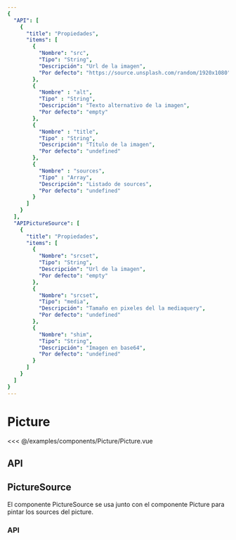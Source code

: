 ```yaml
---
{
  "API": [
    {
      "title": "Propiedades",
      "items": [
        {
          "Nombre": "src",
          "Tipo": "String",
          "Descripción": "Url de la imagen",
          "Por defecto": "https://source.unsplash.com/random/1920x1080"
        },
        {
          "Nombre" : "alt",
          "Tipo" : "String",
          "Descripción": "Texto alternativo de la imagen",
          "Por defecto": "empty"
        },
        {
          "Nombre" : "title",
          "Tipo" : "String",
          "Descripción": "Título de la imagen",
          "Por defecto": "undefined"
        },
        {
          "Nombre" : "sources",
          "Tipo" : "Array",
          "Descripción": "Listado de sources",
          "Por defecto": "undefined"
        }                
      ] 
    }
  ],
  "APIPictureSource": [
    {
      "title": "Propiedades",
      "items": [
        {
          "Nombre": "srcset",
          "Tipo": "String",
          "Descripción": "Url de la imagen",
          "Por defecto": "empty"
        },
        {
          "Nombre": "srcset",
          "Tipo": "media",
          "Descripción": "Tamaño en pixeles del la mediaquery",
          "Por defecto": "undefined"
        },
        {
          "Nombre": "shim",
          "Tipo": "String",
          "Descripción": "Imagen en base64",
          "Por defecto": "undefined"
        }
      ]
    }
  ]
}
---
```


# Picture

<Preview>
  <template slot="demo">
    <components-Picture-Picture />
  </template>

  <<< @/examples/components/Picture/Picture.vue
</Preview>

## API 

<Api />

## PictureSource

El componente PictureSource se usa junto con el componente Picture para pintar los sources del picture.

### API

<Api :data="$page.frontmatter.APIPictureSource" />



